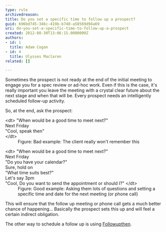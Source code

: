 ```yaml
---
type: rule
archivedreason: 
title: Do you set a specific time to follow up a prospect?
guid: 696bd745-346c-419b-b740-a58569d94a69
uri: do-you-set-a-specific-time-to-follow-up-a-prospect
created: 2012-08-30T13:06:15.0000000Z
authors:
- id: 1
  title: Adam Cogan
- id: 4
  title: Ulysses Maclaren
related: []

---
```


Sometimes the prospect is not ready at the end of the initial meeting to engage you for a spec review or ad-hoc work. Even if this is the case, it's really important you leave the meeting with a crystal clear future about the next stage and when that will be. Every prospect needs an intelligently scheduled follow-up activity.

<!--endintro-->

So, at the end, ask the prospect:
<dl class="bad">                    &lt;dt&gt;
                     &quot;When would be a good time to meet next?&quot;<br>
                      Next Friday<br>
                     &quot;Cool, speak then&quot;<br>
                    &lt;/dt&gt;
                    <dd>
                        Figure&#58; Bad example&#58; The client really won't remember this
                    </dd>
                </dl><dl class="good">                    &lt;dt&gt;
                     &quot;When would be a good time to meet next?&quot;<br>
                      Next Friday<br>
                      &quot;Do you have your calendar?&quot;<br>
                       Sure, hold on<br>
                      &quot;What time suits best?&quot;<br>
                      Let's say 3pm<br>
                      &quot;Cool, Do you want to send the appointment or should I?&quot;
                    &lt;/dt&gt;
                    <dd>
                       Figure&#58; Good example&#58; Asking them lots of questions and setting a specific time and date for the next meeting (or phone call)
                    </dd>
                </dl>
This will ensure that the follow up meeting or phone call gets a much better chance of                      happening... Basically the prospect sets this up and will feel a certain indirect obligation.

The other way to schedule a follow up is using [Followupthen](/do-you-follow-up-emails-effectively).
